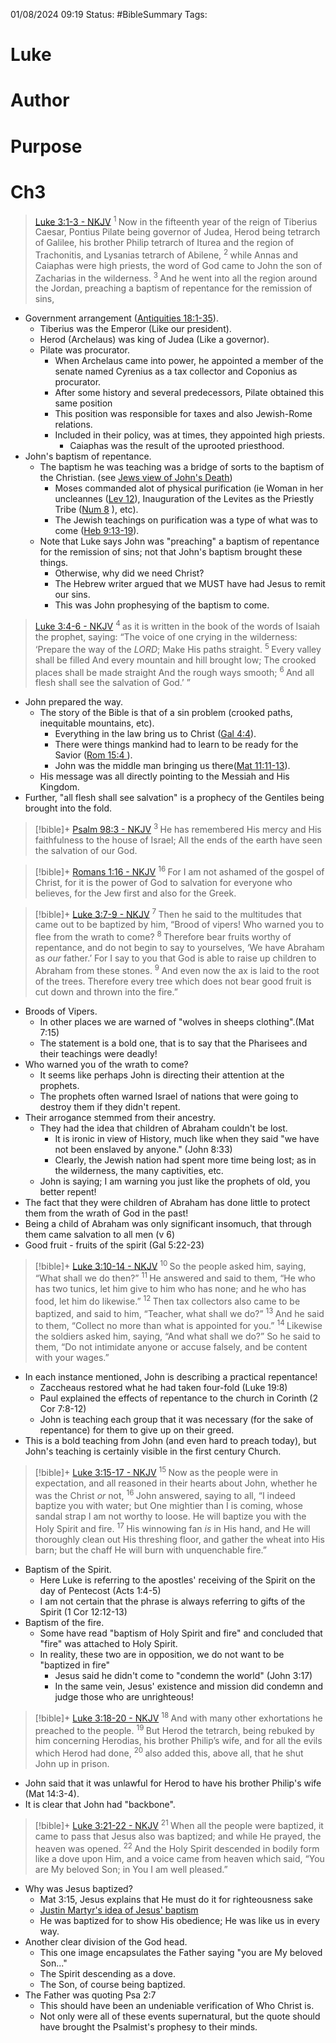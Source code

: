 
01/08/2024 09:19
Status: #BibleSummary
Tags: 

# Luke

# Author

# Purpose

# Ch3


>  [Luke 3:1-3 - NKJV](https://bolls.life/NKJV/42/3/)
>  <sup> 1 </sup>Now in the fifteenth year of the reign of Tiberius Caesar, Pontius Pilate being governor of Judea, Herod being tetrarch of Galilee, his brother Philip tetrarch of Iturea and the region of Trachonitis, and Lysanias tetrarch of Abilene, <sup> 2 </sup>while Annas and Caiaphas were high priests, the word of God came to John the son of Zacharias in the wilderness. <sup> 3 </sup>And he went into all the region around the Jordan, preaching a baptism of repentance for the remission of sins,


- Government arrangement ([Antiquities 18:1-35](https://www.gutenberg.org/files/2848/2848-h/2848-h.htm#link182HCH0001)).
	- Tiberius was the Emperor (Like our president).
	- Herod (Archelaus) was king of Judea (Like a governor).
	- Pilate was procurator.
		- When Archelaus came into power, he appointed a member of the senate named Cyrenius as a tax collector and Coponius as procurator.
		- After some history and several predecessors, Pilate obtained this same position
		- This position was responsible for taxes and also Jewish-Rome relations.
		- Included in their policy, was at times, they appointed high priests.
			- Caiaphas was the result of the uprooted priesthood.
- John's baptism of repentance.
	- The baptism he was teaching was a bridge of sorts to the baptism of the Christian. (see [Jews view of John's Death](../Reference%20Notes/Josephus-Antiquities#Jews%20theory%20on%20John's%20death))
		- Moses commanded alot of physical purification (ie Woman in her uncleannes ([Lev 12](https://bolls.life/NKJV/3/12/)), Inauguration of the Levites as the Priestly Tribe ([Num 8](https://bolls.life/NKJV/4/8/) ), etc).
		- The Jewish teachings on purification was a type of what was to come ([Heb 9:13-19](https://bolls.life/NKJV/58/9/13-19/)).
	- Note that Luke says John was "preaching" a baptism of repentance for the remission of sins; not that John's baptism brought these things.
		- Otherwise, why did we need Christ?
		- The Hebrew writer argued that we MUST have had Jesus to remit our sins.
		- This was John prophesying of the baptism to come.

>  [Luke 3:4-6 - NKJV](https://bolls.life/NKJV/42/3/)
>  <sup> 4 </sup>as it is written in the book of the words of Isaiah the prophet, saying:  “The voice of one crying in the wilderness: ‘Prepare the way of the <i>LORD</i>; Make His paths straight. <sup> 5 </sup>Every valley shall be filled And every mountain and hill brought low; The crooked places shall be made straight And the rough ways smooth; <sup> 6 </sup>And all flesh shall see the salvation of God.’ ”

- John prepared the way.
	- The story of the Bible is that of a sin problem (crooked paths, inequitable mountains, etc).
		- Everything in the law bring us to Christ ([Gal 4:4](https://bolls.life/NKJV/48/4/)).
		- There were things mankind had to learn to be ready for the Savior ([Rom 15:4 ](https://bolls.life/NKJV/45/15/)).
		- John was the middle man bringing us there([Mat 11:11-13](https://bolls.life/NKJV/40/11/)).
	- His message was all directly pointing to the Messiah and His Kingdom.
- Further, "all flesh shall see salvation" is a prophecy of the Gentiles being brought into the fold.
> [!bible]+ [Psalm 98:3 - NKJV](https://bolls.life/NKJV/19/98/)
>  <sup> 3 </sup>He has remembered His mercy and His faithfulness to the house of Israel;  All the ends of the earth have seen the salvation of our God.

> [!bible]+ [Romans 1:16 - NKJV](https://bolls.life/NKJV/45/1/)
>  <sup> 16 </sup>For I am not ashamed of the gospel of Christ, for it is the power of God to salvation for everyone who believes, for the Jew first and also for the Greek.


> [!bible]+ [Luke 3:7-9 - NKJV](https://bolls.life/NKJV/42/3/)
>  <sup> 7 </sup>Then he said to the multitudes that came out to be baptized by him, “Brood of vipers! Who warned you to flee from the wrath to come? <sup> 8 </sup>Therefore bear fruits worthy of repentance, and do not begin to say to yourselves, ‘We have Abraham as <i>our</i> father.’ For I say to you that God is able to raise up children to Abraham from these stones. <sup> 9 </sup>And even now the ax is laid to the root of the trees. Therefore every tree which does not bear good fruit is cut down and thrown into the fire.”

- Broods of Vipers.
	- In other places we are warned of "wolves in sheeps clothing".(Mat 7:15)
	- The statement is a bold one, that is to say that the Pharisees and their teachings were deadly!
- Who warned you of the wrath to come?
	- It seems like perhaps John is directing their attention at the prophets.
	- The prophets often warned Israel of nations that were going to destroy them if they didn't repent.
- Their arrogance stemmed from their ancestry.
	- They had the idea that children of Abraham couldn't be lost.
		- It is ironic in view of History, much like when they said "we have not been enslaved by anyone." (John 8:33)
		- Clearly, the Jewish nation had spent more time being lost; as in the wilderness, the many captivities, etc.
	- John is saying; I am warning you just like the prophets of old, you better repent!
- The fact that they were children of Abraham has done little to protect them from the wrath of God in the past!
- Being a child of Abraham was only significant insomuch, that through them came salvation to all men (v 6)
- Good fruit - fruits of the spirit (Gal 5:22-23)
> [!bible]+ [Luke 3:10-14 - NKJV](https://bolls.life/NKJV/42/3/)
>  <sup> 10 </sup>So the people asked him, saying, “What shall we do then?” <sup> 11 </sup>He answered and said to them, “He who has two tunics, let him give to him who has none; and he who has food, let him do likewise.” <sup> 12 </sup>Then tax collectors also came to be baptized, and said to him, “Teacher, what shall we do?” <sup> 13 </sup>And he said to them, “Collect no more than what is appointed for you.” <sup> 14 </sup>Likewise the soldiers asked him, saying, “And what shall we do?” So he said to them, “Do not intimidate anyone or accuse falsely, and be content with your wages.”

- In each instance mentioned, John is describing a practical repentance!
	- Zaccheaus restored what he had taken four-fold (Luke 19:8)
	- Paul explained the effects of repentance to the church in Corinth (2 Cor 7:8-12)
	- John is teaching each group that it was necessary (for the sake of repentance) for them to give up on their greed.
- This is a bold teaching from John (and even hard to preach today), but John's teaching is certainly visible in the first century Church.

> [!bible]+ [Luke 3:15-17 - NKJV](https://bolls.life/NKJV/42/3/)
>  <sup> 15 </sup>Now as the people were in expectation, and all reasoned in their hearts about John, whether he was the Christ <i>or</i> not, <sup> 16 </sup>John answered, saying to all, “I indeed baptize you with water; but One mightier than I is coming, whose sandal strap I am not worthy to loose. He will baptize you with the Holy Spirit and fire. <sup> 17 </sup>His winnowing fan <i>is</i> in His hand, and He will thoroughly clean out His threshing floor, and gather the wheat into His barn; but the chaff He will burn with unquenchable fire.”

- Baptism of the Spirit.
	- Here Luke is referring to the apostles' receiving of the Spirit on the day of Pentecost (Acts 1:4-5)
	- I am not certain that the phrase is always referring to gifts of the Spirit (1 Cor 12:12-13)
- Baptism of the fire.
	- Some have read "baptism of Holy Spirit and fire" and concluded that "fire" was attached to Holy Spirit. 
	- In reality, these two are in opposition, we do not want to be "baptized in fire"
		- Jesus said he didn't come to "condemn the world" (John 3:17)
		- In the same vein, Jesus' existence and mission did condemn and judge those who are unrighteous!
 > [!bible]+ [Luke 3:18-20 - NKJV](https://bolls.life/NKJV/42/3/)
>  <sup> 18 </sup>And with many other exhortations he preached to the people. <sup> 19 </sup>But Herod the tetrarch, being rebuked by him concerning Herodias, his brother Philip’s wife, and for all the evils which Herod had done, <sup> 20 </sup>also added this, above all, that he shut John up in prison.

- John said that it was unlawful for Herod to have his brother Philip's wife (Mat 14:3-4).
- It is clear that John had "backbone".

> [!bible]+ [Luke 3:21-22 - NKJV](https://bolls.life/NKJV/42/3/)
>  <sup> 21 </sup>When all the people were baptized, it came to pass that Jesus also was baptized; and while He prayed, the heaven was opened. <sup> 22 </sup>And the Holy Spirit descended in bodily form like a dove upon Him, and a voice came from heaven which said, “You are My beloved Son; in You I am well pleased.”

- Why was Jesus baptized?
	- Mat 3:15, Jesus explains that He must do it for righteousness sake 
	- [Justin Martyr's idea of Jesus' baptism](Martyr-Schaff-The%20Writings%20of%20Justin%20Martyr.md#^ref-58809)
	- He was baptized for to show His obedience; He was like us in every way.
- Another clear division of the God head.
	- This one image encapsulates the Father saying "you are My beloved Son..."
	- The Spirit descending as a dove.
	- The Son, of course being baptized.
- The Father was quoting Psa 2:7
	- This should have been an undeniable verification of Who Christ is.
	- Not only were all of these events supernatural, but the quote should have brought the Psalmist's prophesy to their minds.
